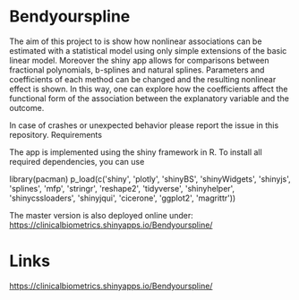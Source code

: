 # Bendyourspline

The aim of this project to is show how nonlinear associations can be estimated with a statistical model using only simple extensions of the basic linear model. Moreover the shiny app allows for comparisons between fractional polynomials, b-splines and natural splines. Parameters and coefficients of each method can be changed and the resulting nonlinear effect is shown. In this way, one can explore how the coefficients affect the functional form of the association between the explanatory variable and the outcome.

In case of crashes or unexpected behavior please report the issue in this repository.
Requirements

The app is implemented using the shiny framework in R. To install all required dependencies, you can use

library(pacman)
p_load(c('shiny', 'plotly', 'shinyBS', 'shinyWidgets', 'shinyjs', 'splines',
    'mfp', 'stringr', 'reshape2', 'tidyverse', 'shinyhelper', 'shinycssloaders',
    'shinyjqui', 'cicerone', 'ggplot2', 'magrittr'))

The master version is also deployed online under: https://clinicalbiometrics.shinyapps.io/Bendyourspline/

# Links
https://clinicalbiometrics.shinyapps.io/Bendyourspline/
